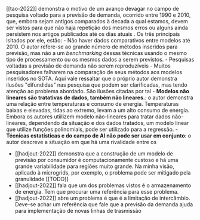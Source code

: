 [[tao-2022]] demonstra o motivo de um avanço devagar no campo de pesquisa voltado para a previsão de demanda, ocorrido entre 1990 e 2010, que, embora sejam antigos comparados à decada a qual estamos, devem ser vistos para que não haja repetição dos mesmos erros ou alguns ainda persistem nos artigos publicados até os dias atuais . Os três principais lsitados por ele, estão:
	- Não haver dados comparativos entre modelos até 2010. O autor refere-se ao grande número de métodos inseridos para previsão, mas não a um *benchmarking* dessas técnicas usando o mesmo tipo de processamento ou os mesmos dados a serem previstos.
	- Pesquisas voltadas a previsão de demanda não serem reproduzíveis
	- Muitos pesquisadores falharem na comparação de seus métodos aos modelos inseridos no SOTA. Aqui vale ressaltar que o próprio autor demonstra ilusões "difundidas" nas pesquisa que podem ser clarificadas, mas tendo atenção ao problema abordado. São ilusões citadas por tal
		- **Modelos não lineares são tratativas de dados, também não lineares.**: o autor demonstra uma relação entre temperaturas e consumo de energia. Temperaturas baixas e elevadas, tidas ao extremo, levam a um alto consumo de energia. Embora os autores utiilizem modelo não-lineares para tratar dados não-lineares, dependendo da situação e dos dados tratados, um modelo linear que utilize funções polinomiais, pode ser utilizado para a regressão.
		- **Técnicas estatísticas e do campo de AI não pode ser usar em conjunto**: o autor descreve a situação em que há uma rivalidade entre os
- [[hadjout-2022]] demonstra que a construção de um modelo de previsão por consumidor é computacionamente custoso e há uma grande variabilidade para regiões muito grande. Na minha visão, aplicado à microgrids, por exemplo, o problema pode ser mitigado pela granulidade [[TODO]]
- [[hadjout-2022]] fala que um dos problemas vistos é o armazenamento de energia. Tem que procurar uma referência para esse problema.
- [[hadjout-2022]] abre um problema é que é a limitação de intercâmbio. Deve-se achar um referência que fale que a previsão da demanda ajuda para implementação de novas linhas de trasmissão